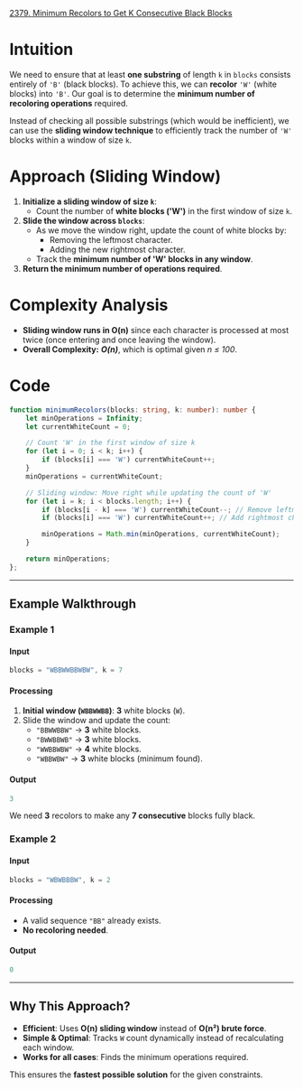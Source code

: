[2379. Minimum Recolors to Get K Consecutive Black Blocks](https://leetcode.com/problems/minimum-recolors-to-get-k-consecutive-black-blocks/)

# Intuition

We need to ensure that at least **one substring** of length `k` in `blocks` consists entirely of `'B'` (black blocks). To achieve this, we can **recolor** `'W'` (white blocks) into `'B'`. Our goal is to determine the **minimum number of recoloring operations** required.

Instead of checking all possible substrings (which would be inefficient), we can use the **sliding window technique** to efficiently track the number of `'W'` blocks within a window of size `k`.

# Approach (Sliding Window)

1. **Initialize a sliding window of size `k`**:
    - Count the number of **white blocks ('W')** in the first window of size `k`.
2. **Slide the window across `blocks`**:
    - As we move the window right, update the count of white blocks by:
        - Removing the leftmost character.
        - Adding the new rightmost character.
    - Track the **minimum number of 'W' blocks in any window**.
3. **Return the minimum number of operations required**.


# Complexity Analysis

- **Sliding window runs in O(n)** since each character is processed at most twice (once entering and once leaving the window).
- **Overall Complexity:** ***O(n)***, which is optimal given *n ≤ 100*.

# Code

```typescript
function minimumRecolors(blocks: string, k: number): number {
    let minOperations = Infinity;
    let currentWhiteCount = 0;

    // Count 'W' in the first window of size k
    for (let i = 0; i < k; i++) {
        if (blocks[i] === 'W') currentWhiteCount++;
    }
    minOperations = currentWhiteCount;

    // Sliding window: Move right while updating the count of 'W'
    for (let i = k; i < blocks.length; i++) {
        if (blocks[i - k] === 'W') currentWhiteCount--; // Remove leftmost char
        if (blocks[i] === 'W') currentWhiteCount++; // Add rightmost char

        minOperations = Math.min(minOperations, currentWhiteCount);
    }

    return minOperations;
};

```

---

## **Example Walkthrough**

### **Example 1**

#### **Input**

```typescript
blocks = "WBBWWBBWBW", k = 7
```

#### **Processing**

1. **Initial window (`WBBWWBB`)**: **3** white blocks (`W`).
2. Slide the window and update the count:
    - `"BBWWBBW"` → **3** white blocks.
    - `"BWWBBWB"` → **3** white blocks.
    - `"WWBBWBW"` → **4** white blocks.
    - `"WBBWBW"` → **3** white blocks (minimum found).

#### **Output**

```typescript
3
```

We need **3** recolors to make any **7 consecutive** blocks fully black.

### **Example 2**

#### **Input**

```typescript
blocks = "WBWBBBW", k = 2
```

#### **Processing**

- A valid sequence `"BB"` already exists.
- **No recoloring needed**.

#### **Output**

```typescript
0
```

---

## **Why This Approach?**

- **Efficient**: Uses **O(n) sliding window** instead of **O(n²) brute force**.
- **Simple & Optimal**: Tracks `W` count dynamically instead of recalculating each window.
- **Works for all cases**: Finds the minimum operations required.

This ensures the **fastest possible solution** for the given constraints. 